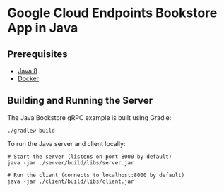 # Google Cloud Endpoints Bookstore App in Java

## Prerequisites

* [Java 8](http://openjdk.java.net/install/)
* [Docker](https://www.docker.com/products/docker)

## Building and Running the Server

The Java Bookstore gRPC example is built using Gradle:

    ./gradlew build

To run the Java server and client locally:

    # Start the server (listens on port 8000 by default)
    java -jar ./server/build/libs/server.jar

    # Run the client (connects to localhost:8000 by default)
    java -jar ./client/build/libs/client.jar

